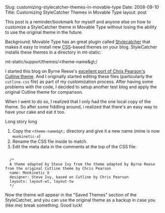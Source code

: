 Slug: customizing-stylecatcher-themes-in-movable-type
Date: 2008-09-10
Title: Customizing StyleCatcher Themes in Movable Type
layout: post

This post is a reminder/bookmark for myself and anyone else on how to customize a StyleCatcher theme in Movable Type without losing the ability to use the original theme in the future.

Background: Movable Type has an great plugin called [Stylecatcher](http://plugins.movabletype.org/stylecatcher/) that makes it easy to install new <abbr title="Cascading Style Sheets">CSS</abbr>-based themes on your blog. StyleCatcher installs these themes in a directory in mt-static:

  mt-static/support/themes/&lt;theme-name\&gt;/

I started this blog on Byrne Reese's [excellent port of Chris Pearson's Cutline theme](http://www.majordojo.com/projects/cutline/). And I originally started editing these files (particularly the <code>cutline.css</code> file) as part of my customization process. After having some problems with the code, I decided to setup another test blog and apply the original Cutline theme for comparison.

When I went to do so, I realized that I only had the one local copy of the theme. So after some fiddling around, i realized that there's an easy way to have your cake and eat it too.

Long story long

 1. Copy the <code>&lt;theme-name\&gt;</code> directory and give it a new name (mine is now <code>monkinetic-x</code>)
 2. Rename the CSS file inside to match.
 3. Edit the meta data in the comments at the top of the CSS file:

<pre><code>
  /*
  A theme adapted by Steve Ivy from the theme adapted by Byrne Reese from the original Cutline theme by Chris Pearson
  name: Monkinetic X
  designer: Steve Ivy, based on Cutline by Chris Pearson
  layouts: layout-wt, layout-tw
  */
</code></pre>

Now the theme will appear in the "Saved Themes" section of the StyleCatcher, and you can use the original theme as a backup in case you (like me) break something. Good luck!
